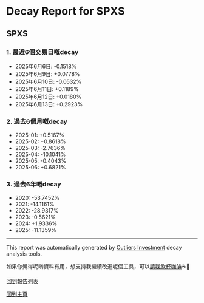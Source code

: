 # Decay Report for SPXS

## SPXS

### 1. 最近6個交易日嘅decay

- 2025年6月6日: -0.1518%
- 2025年6月9日: +0.0778%
- 2025年6月10日: -0.0532%
- 2025年6月11日: +0.1189%
- 2025年6月12日: +0.0180%
- 2025年6月13日: +0.2923%

### 2. 過去6個月嘅decay

- 2025-01: +0.5167%
- 2025-02: +0.8618%
- 2025-03: -2.7636%
- 2025-04: -10.1041%
- 2025-05: -0.4043%
- 2025-06: +0.6821%

### 3. 過去6年嘅decay

- 2020: -53.7452%
- 2021: -14.1161%
- 2022: -28.9317%
- 2023: -0.5621%
- 2024: +1.9336%
- 2025: -11.1359%

------------------------------
This report was automatically generated by [Outliers Investment](https://outliersecon.github.io/Outliers-Investment/) decay analysis tools.

如果你覺得呢啲資料有用，想支持我繼續改進呢個工具，可以[請我飲杯咖啡](https://buymeacoffee.com/outliersecon)☕🙏

[回到報告列表](https://outliersecon.github.io/Outliers-Investment/reports/reports_public)

[回到主頁](https://outliersecon.github.io/Outliers-Investment/)